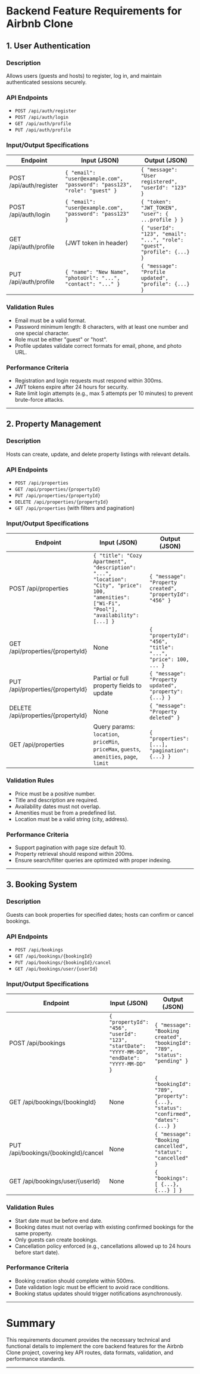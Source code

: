 # Backend Feature Requirements for Airbnb Clone

## 1. User Authentication

### Description

Allows users (guests and hosts) to register, log in, and maintain authenticated sessions securely.

### API Endpoints

- `POST /api/auth/register`
- `POST /api/auth/login`
- `GET /api/auth/profile`
- `PUT /api/auth/profile`

### Input/Output Specifications

| Endpoint                | Input (JSON)                                                              | Output (JSON)                                                            |
| ----------------------- | ------------------------------------------------------------------------- | ------------------------------------------------------------------------ |
| POST /api/auth/register | `{ "email": "user@example.com", "password": "pass123", "role": "guest" }` | `{ "message": "User registered", "userId": "123" }`                      |
| POST /api/auth/login    | `{ "email": "user@example.com", "password": "pass123" }`                  | `{ "token": "JWT_TOKEN", "user": { ...profile } }`                       |
| GET /api/auth/profile   | (JWT token in header)                                                     | `{ "userId": "123", "email": "...", "role": "guest", "profile": {...} }` |
| PUT /api/auth/profile   | `{ "name": "New Name", "photoUrl": "...", "contact": "..." }`             | `{ "message": "Profile updated", "profile": {...} }`                     |

### Validation Rules

- Email must be a valid format.
- Password minimum length: 8 characters, with at least one number and one special character.
- Role must be either "guest" or "host".
- Profile updates validate correct formats for email, phone, and photo URL.

### Performance Criteria

- Registration and login requests must respond within 300ms.
- JWT tokens expire after 24 hours for security.
- Rate limit login attempts (e.g., max 5 attempts per 10 minutes) to prevent brute-force attacks.

---

## 2. Property Management

### Description

Hosts can create, update, and delete property listings with relevant details.

### API Endpoints

- `POST /api/properties`
- `GET /api/properties/{propertyId}`
- `PUT /api/properties/{propertyId}`
- `DELETE /api/properties/{propertyId}`
- `GET /api/properties` (with filters and pagination)

### Input/Output Specifications

| Endpoint                            | Input (JSON)                                                                                                                                   | Output (JSON)                                                |
| ----------------------------------- | ---------------------------------------------------------------------------------------------------------------------------------------------- | ------------------------------------------------------------ |
| POST /api/properties                | `{ "title": "Cozy Apartment", "description": "...", "location": "City", "price": 100, "amenities": ["Wi-Fi", "Pool"], "availability": [...] }` | `{ "message": "Property created", "propertyId": "456" }`     |
| GET /api/properties/{propertyId}    | None                                                                                                                                           | `{ "propertyId": "456", "title": "...", "price": 100, ... }` |
| PUT /api/properties/{propertyId}    | Partial or full property fields to update                                                                                                      | `{ "message": "Property updated", "property": {...} }`       |
| DELETE /api/properties/{propertyId} | None                                                                                                                                           | `{ "message": "Property deleted" }`                          |
| GET /api/properties                 | Query params: `location`, `priceMin`, `priceMax`, `guests`, `amenities`, `page`, `limit`                                                       | `{ "properties": [...], "pagination": {...} }`               |

### Validation Rules

- Price must be a positive number.
- Title and description are required.
- Availability dates must not overlap.
- Amenities must be from a predefined list.
- Location must be a valid string (city, address).

### Performance Criteria

- Support pagination with page size default 10.
- Property retrieval should respond within 200ms.
- Ensure search/filter queries are optimized with proper indexing.

---

## 3. Booking System

### Description

Guests can book properties for specified dates; hosts can confirm or cancel bookings.

### API Endpoints

- `POST /api/bookings`
- `GET /api/bookings/{bookingId}`
- `PUT /api/bookings/{bookingId}/cancel`
- `GET /api/bookings/user/{userId}`

### Input/Output Specifications

| Endpoint                             | Input (JSON)                                                                                   | Output (JSON)                                                                      |
| ------------------------------------ | ---------------------------------------------------------------------------------------------- | ---------------------------------------------------------------------------------- |
| POST /api/bookings                   | `{ "propertyId": "456", "userId": "123", "startDate": "YYYY-MM-DD", "endDate": "YYYY-MM-DD" }` | `{ "message": "Booking created", "bookingId": "789", "status": "pending" }`        |
| GET /api/bookings/{bookingId}        | None                                                                                           | `{ "bookingId": "789", "property": {...}, "status": "confirmed", "dates": {...} }` |
| PUT /api/bookings/{bookingId}/cancel | None                                                                                           | `{ "message": "Booking cancelled", "status": "cancelled" }`                        |
| GET /api/bookings/user/{userId}      | None                                                                                           | `{ "bookings": [ {...}, {...} ] }`                                                 |

### Validation Rules

- Start date must be before end date.
- Booking dates must not overlap with existing confirmed bookings for the same property.
- Only guests can create bookings.
- Cancellation policy enforced (e.g., cancellations allowed up to 24 hours before start date).

### Performance Criteria

- Booking creation should complete within 500ms.
- Date validation logic must be efficient to avoid race conditions.
- Booking status updates should trigger notifications asynchronously.

---

# Summary

This requirements document provides the necessary technical and functional details to implement the core backend features for the Airbnb Clone project, covering key API routes, data formats, validation, and performance standards.

---

